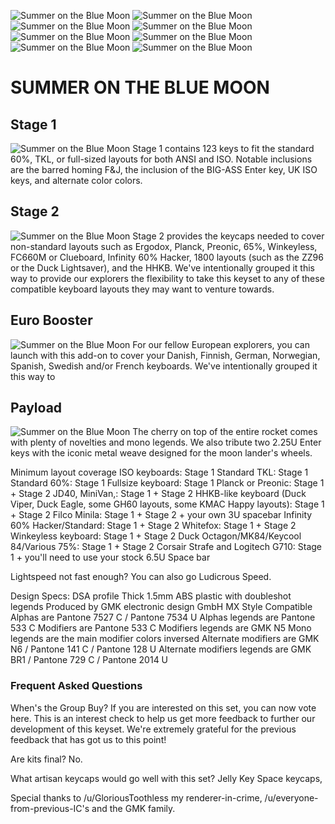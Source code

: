 ![Summer on the Blue Moon](http://i.imgur.com/C6dMFru.jpg)
![Summer on the Blue Moon](http://i.imgur.com/TvnYeqp.jpg)
![Summer on the Blue Moon](http://i.imgur.com/dVB1Jr3.jpg)
![Summer on the Blue Moon](http://i.imgur.com/mr96ydh.jpg)
![Summer on the Blue Moon](http://i.imgur.com/pPvY7t5.jpg)
![Summer on the Blue Moon](http://i.imgur.com/PrThK3j.jpg)
![Summer on the Blue Moon](http://i.imgur.com/d5NwyVm.jpg)
![Summer on the Blue Moon](http://i.imgur.com/1dtF77y.jpg)

# SUMMER ON THE BLUE MOON

## Stage 1

![Summer on the Blue Moon](http://i.imgur.com/xuXyJmr.png)
Stage 1 contains 123 keys to fit the standard 60%, TKL, or full-sized layouts for both ANSI and ISO. Notable inclusions are the barred homing F&J, the inclusion of the BIG-ASS Enter key, UK ISO keys, and alternate color colors.


## Stage 2

![Summer on the Blue Moon](http://i.imgur.com/2qWxBEC.png)
Stage 2 provides the keycaps needed to cover non-standard layouts such as Ergodox, Planck, Preonic, 65%, Winkeyless, FC660M or Clueboard, Infinity 60% Hacker, 1800 layouts (such as the ZZ96 or the Duck Lightsaver), and the HHKB. We've intentionally grouped it this way to provide our explorers the flexibility to take this keyset to any of these compatible keyboard layouts they may want to venture towards.


## Euro Booster

![Summer on the Blue Moon](http://i.imgur.com/VvjXWay.png)
For our fellow European explorers, you can launch with this add-on to cover your Danish, Finnish, German, Norwegian, Spanish, Swedish and/or French keyboards. We've intentionally grouped it this way to


## Payload

![Summer on the Blue Moon](http://i.imgur.com/vxjrBfk.png)
The cherry on top of the entire rocket comes with plenty of novelties and mono legends. We also tribute two 2.25U Enter keys with the iconic metal weave designed for the moon lander's wheels.


Minimum layout coverage
ISO keyboards: Stage 1
Standard TKL: Stage 1
Standard 60%: Stage 1
Fullsize keyboard: Stage 1
Planck or Preonic: Stage 1 + Stage 2
JD40, MiniVan,: Stage 1 + Stage 2
HHKB-like keyboard (Duck Viper, Duck Eagle, some GH60 layouts, some KMAC Happy layouts): Stage 1 + Stage 2
Filco Minila: Stage 1 + Stage 2 + your own 3U spacebar
Infinity 60% Hacker/Standard: Stage 1 + Stage 2
Whitefox: Stage 1 + Stage 2
Winkeyless keyboard: Stage 1 + Stage 2
Duck Octagon/MK84/Keycool 84/Various 75%: Stage 1 + Stage 2
Corsair Strafe and Logitech G710: Stage 1 + you'll need to use your stock 6.5U Space bar

Lightspeed not fast enough? You can also go Ludicrous Speed.

Design Specs:
DSA profile
Thick 1.5mm ABS plastic with doubleshot legends
Produced by GMK electronic design GmbH
MX Style Compatible
Alphas are Pantone 7527 C / Pantone 7534 U
Alphas legends are Pantone 533 C
Modifiers are Pantone 533 C
Modifiers legends are GMK N5
Mono legends are the main modifier colors inversed
Alternate modifiers are GMK N6 / Pantone 141 C / Pantone 128 U
Alternate modifiers legends are GMK BR1 / Pantone 729 C / Pantone 2014 U

### Frequent Asked Questions

When's the Group Buy?
If you are interested on this set, you can now vote here. This is an interest check to help us get more feedback to further our development of this keyset. We're extremely grateful for the previous feedback that has got us to this point!

Are kits final?
No.

What artisan keycaps would go well with this set?
Jelly Key Space keycaps,

Special thanks to /u/GloriousToothless my renderer-in-crime, /u/everyone-from-previous-IC's and the GMK family.
